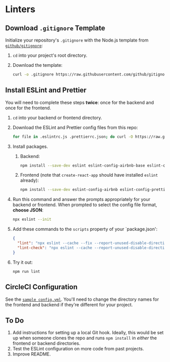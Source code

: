 # Linters

## Download `.gitignore` Template

Initialize your repository's `.gitignore` with the Node.js template from [`github/gitignore`](https://github.com/github/gitignore):

1. `cd` into your project's root directory.

1. Download the template:

   ```sh
   curl -o .gitignore https://raw.githubusercontent.com/github/gitignore/master/Node.gitignore
   ```

## Install ESLint and Prettier

You will need to complete these steps **twice**: once for the backend and once for the frontend.

1. `cd` into your backend or frontend directory.

1. Download the ESLint and Prettier config files from this repo:

   ```sh
   for file in .eslintrc.js .prettierrc.json; do curl -O https://raw.githubusercontent.com/TritonSE/linters/main/$file; done
   ```

1. Install packages.

   1. Backend:

      ```sh
      npm install --save-dev eslint eslint-config-airbnb-base eslint-config-prettier prettier
      ```

   1. Frontend (note that `create-react-app` should have installed `eslint` already):

      ```sh
      npm install --save-dev eslint-config-airbnb eslint-config-prettier prettier
      ```

1. Run this command and answer the prompts appropriately for your backend or frontend. When prompted to select the config file format, **choose JSON**:

   ```sh
   npx eslint --init
   ```

1. Add these commands to the `scripts` property of your `package.json':

   ```json
   {
     "lint": "npx eslint --cache --fix --report-unused-disable-directives . && prettier --write .",
     "lint-check": "npx eslint --cache --report-unused-disable-directives . && prettier --check ."
   }
   ```

1. Try it out:

   ```
   npm run lint
   ```

## CircleCI Configuration

See the [`sample config.yml`](.circleci/config.yml). You'll need to change the directory names for the frontend and backend if they're different for your project.

## To Do

1. Add instructions for setting up a local Git hook. Ideally, this would be set up when someone clones the repo and runs `npm install` in *either* the frontend or backend directories.
1. Test the ESLint configuration on more code from past projects.
1. Improve README.
